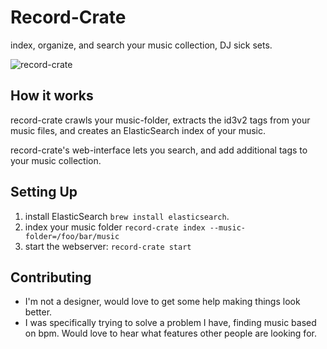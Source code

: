 # Record-Crate

index, organize, and search your music collection, DJ sick sets.

![record-crate](https://github.com/bcoe/record-crate/raw/master/assets/images/record-crate.png "record-crate")

## How it works

record-crate crawls your music-folder, extracts the id3v2 tags from your
music files, and creates an ElasticSearch index of your music.

record-crate's web-interface lets you search, and add additional tags to
your music collection.

## Setting Up

1. install ElasticSearch `brew install elasticsearch`.
2. index your music folder `record-crate index --music-folder=/foo/bar/music`
3. start the webserver: `record-crate start`

## Contributing

* I'm not a designer, would love to get some help making things look better.
* I was specifically trying to solve a problem I have, finding music based
  on bpm. Would love to hear what features other people are looking for.
